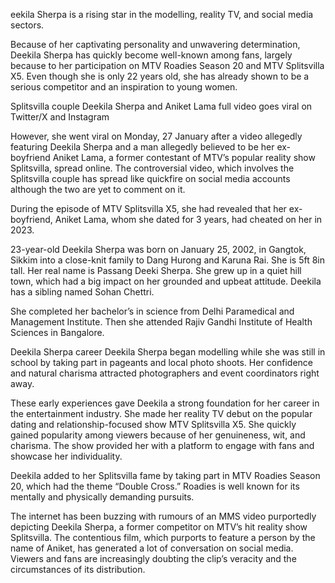 eekila Sherpa is a rising star in the modelling, reality TV, and social media sectors.

Because of her captivating personality and unwavering determination, Deekila Sherpa has quickly become well-known among fans, largely because to her participation on MTV Roadies Season 20 and MTV Splitsvilla X5. Even though she is only 22 years old, she has already shown to be a serious competitor and an inspiration to young women.

Splitsvilla couple Deekila Sherpa and Aniket Lama full video goes viral on Twitter/X and Instagram

However, she went viral on Monday, 27 January after a video allegedly featuring Deekila Sherpa and a man allegedly believed to be her ex-boyfriend Aniket Lama, a former contestant of MTV’s popular reality show Splitsvilla, spread online. The controversial video, which involves the Splitsvilla couple has spread like quickfire on social media accounts although the two are yet to comment on it.

During the episode of MTV Splitsvilla X5, she had revealed that her ex-boyfriend, Aniket Lama, whom she dated for 3 years, had cheated on her in 2023.

23-year-old Deekila Sherpa was born on January 25, 2002, in Gangtok, Sikkim into a close-knit family to Dang Hurong and Karuna Rai. She is 5ft 8in tall. Her real name is Passang Deeki Sherpa. She grew up in a quiet hill town, which had a big impact on her grounded and upbeat attitude. Deekila has a sibling named Sohan Chettri.


She completed her bachelor’s in science from Delhi Paramedical and Management Institute. Then she attended Rajiv Gandhi Institute of Health Sciences in Bangalore.

Deekila Sherpa career
Deekila Sherpa began modelling while she was still in school by taking part in pageants and local photo shoots. Her confidence and natural charisma attracted photographers and event coordinators right away.

These early experiences gave Deekila a strong foundation for her career in the entertainment industry. She made her reality TV debut on the popular dating and relationship-focused show MTV Splitsvilla X5. She quickly gained popularity among viewers because of her genuineness, wit, and charisma. The show provided her with a platform to engage with fans and showcase her individuality.


Deekila added to her Splitsvilla fame by taking part in MTV Roadies Season 20, which had the theme “Double Cross.” Roadies is well known for its mentally and physically demanding pursuits.

The internet has been buzzing with rumours of an MMS video purportedly depicting Deekila Sherpa, a former competitor on MTV’s hit reality show Splitsvilla. The contentious film, which purports to feature a person by the name of Aniket, has generated a lot of conversation on social media. Viewers and fans are increasingly doubting the clip’s veracity and the circumstances of its distribution.
